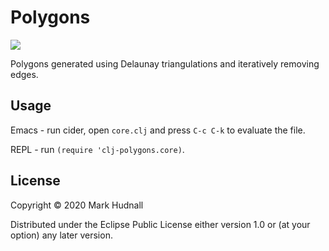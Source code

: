 # Polygons

![](generated/iter1/screens.gif)

Polygons generated using Delaunay triangulations and iteratively removing edges.

## Usage

Emacs - run cider, open `core.clj` and press `C-c C-k` to evaluate the file.

REPL - run `(require 'clj-polygons.core)`.

## License

Copyright © 2020 Mark Hudnall

Distributed under the Eclipse Public License either version 1.0 or (at
your option) any later version.
